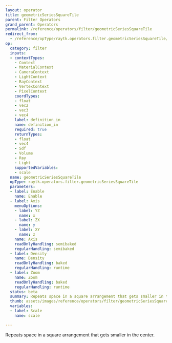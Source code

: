 ```yaml
---
layout: operator
title: geometricSeriesSquareTile
parent: Filter Operators
grand_parent: Operators
permalink: /reference/operators/filter/geometricSeriesSquareTile
redirect_from:
  - /reference/opType/raytk.operators.filter.geometricSeriesSquareTile/
op:
  category: filter
  inputs:
  - contextTypes:
    - Context
    - MaterialContext
    - CameraContext
    - LightContext
    - RayContext
    - VertexContext
    - PixelContext
    coordTypes:
    - float
    - vec2
    - vec3
    - vec4
    label: definition_in
    name: definition_in
    required: true
    returnTypes:
    - float
    - vec4
    - Sdf
    - Volume
    - Ray
    - Light
    supportedVariables:
    - scale
  name: geometricSeriesSquareTile
  opType: raytk.operators.filter.geometricSeriesSquareTile
  parameters:
  - label: Enable
    name: Enable
  - label: Axis
    menuOptions:
    - label: YZ
      name: x
    - label: ZX
      name: y
    - label: XY
      name: z
    name: Axis
    readOnlyHandling: semibaked
    regularHandling: semibaked
  - label: Density
    name: Density
    readOnlyHandling: baked
    regularHandling: runtime
  - label: Zoom
    name: Zoom
    readOnlyHandling: baked
    regularHandling: runtime
  status: beta
  summary: Repeats space in a square arrangement that gets smaller in the center.
  thumb: assets/images/reference/operators/filter/geometricSeriesSquareTile_thumb.png
  variables:
  - label: Scale
    name: scale

---
```



Repeats space in a square arrangement that gets smaller in the center.